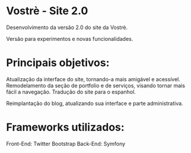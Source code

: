 Vostrè - Site 2.0
=================

Desenvolvimento da versão 2.0 do site da Vostrè.

Versão para experimentos e novas funcionalidades.

Principais objetivos:
=====================

Atualização da interface do site, tornando-a mais amigável e acessível.
Remodelamento da seção de portfolio e de serviços, visando tornar mais fácil a navegação.
Tradução do site para o espanhol.

Reimplantação do blog, atualizando sua interface e parte administrativa.

Frameworks utilizados:
======================

Front-End: Twitter Bootstrap
Back-End: Symfony
